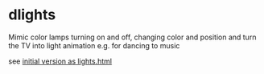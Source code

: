 # dlights
Mimic color lamps turning on and off, changing color and position
and turn the TV into light animation e.g. for dancing to music

see [initial version as lights.html](html/lights.html)